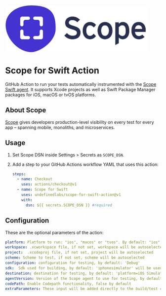![logo](scope_logo.svg)

# Scope for Swift Action

GitHub Action to run your tests automatically instrumented with the [Scope Swift agent](http://home.undefinedlabs.com/goto/swift-agent). It supports Xcode projects as well as Swift Package Manager packages for iOS, macOS or tvOS platforms.

## About Scope

[Scope](https://scope.dev) gives developers production-level visibility on every test for every app – spanning mobile, monoliths, and microservices.

## Usage

1. Set Scope DSN inside Settings > Secrets as `SCOPE_DSN`.

2. Add a step to your GitHub Actions workflow YAML that uses this action:

   ```yaml
   steps:
     - name: Checkout
       uses: actions/checkout@v1
     - name: Scope for Swift
       uses: undefinedlabs/scope-for-swift-action@v1
       with:
         dsn: ${{ secrets.SCOPE_DSN }} #required
   ```

## Configuration

These are the optional parameters of the action:

```yaml
platform: Platform to run: "ios", "macos" or "tvos". By default: "ios"
workspace: .xcworkspace file, if not set, workspace will be autoselected
project:  .xcodeproj file, if not set, project will be autoselected
scheme: Scheme to test, if not set, scheme will be autoselected
configuration: configuration for testing, by default: 'Debug'
sdk:  Sdk used for building, by default: 'iphonesimulator' will be used
destination: destination for testing, by default: 'platform=iOS Simulator,name=iPhone 11'
agentVersion: Version of the Scope agent to use for testing, by default the latest stable
codePath: Enable Codepath functionality, false by default
extraParameters: These input will be added directly to the build/test command
```
